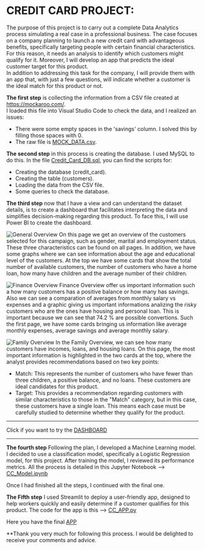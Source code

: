 # CREDIT CARD PROJECT:
The purpose of this project is to carry out a complete Data Analytics process simulating a real case in a professional business. 
The case focuses on a company planning to launch a new credit card with advantageous benefits, specifically targeting people with certain financial characteristics.
For this reason, it needs an analysis to identify which customers might qualify for it. Moreover, I will develop an app that predicts the ideal customer target for this product.   
In addition to addressing this task for the company, I will provide them with an app that, with just a few questions, will indicate whether a customer is the ideal match for this product or not.  

**The first step** is collecting the information from a CSV file created at https://mockaroo.com/.  
I loaded this file into Visual Studio Code to check the data, and I realized an issues:  
  * There were some empty spaces in the 'savings' column. I solved this by filling those spaces with 0.
  * The raw file is [MOCK_DATA.csv](https://github.com/JaviDoria/Credit-Card-Project/tree/main/MOCK_DATA.csv).

__The second step__ in this process is creating the database. I used MySQL to do this.
In the file [Credit_Card_DB.sql](https://github.com/JaviDoria/Credit-Card-Project/tree/main/Credit_Card_DB.sql), you can find the scripts for:

  * Creating the database (credit_card).
  * Creating the table (customers).
  * Loading the data from the CSV file.
  * Some queries to check the database.

**The third step** now that I have a view and can understand the dataset details, is to create a dashboard that facilitates interpreting the data and simplifies decision-making regarding this product.
To face this, I will use Power BI to create the dashboard.

![General Overview](https://github.com/user-attachments/assets/55293b26-4438-40cc-b754-c92390bb7459)
On this page we get an overview of the customers selected for this campaign, such as gender, marital and employment status. These three characteristics can be found on all pages.
In addition, we have some graphs where we can see information about the age and educational level of the customers.
At the top we have some cards that show the total number of available customers, the number of customers who have a home loan, how many have children and the average number of their children.

![Finance Overview](https://github.com/user-attachments/assets/4c0f6725-ce23-4a62-b07e-79a0ba0939fc)
Finance Overview offer us important information such a how many customers has a positive balance or how many has savings.
Also we can see a comparation of averages from monthly salary vs expenses and a graphic giving us important informations analizing the risky customers who are the ones have housing and personal loan. This is important because we can see that 74.2 % are possible convertions.
Such the first page, we have some cards bringing us information like average monthly expenses, average savings and average monthly salary.

![Family Overview](https://github.com/user-attachments/assets/893d7db9-41a0-4f4c-9cea-93b7fa302280)
In the Family Overview, we can see how many customers have incomes, loans, and housing loans.
On this page, the most important information is highlighted in the two cards at the top, where the analyst provides recommendations based on two key points:
  *  Match: This represents the number of customers who have fewer than three children, a positive balance, and no loans. These customers are ideal candidates for this product.
  *  Target: This provides a recommendation regarding customers with similar characteristics to those in the "Match" category, but in this case, these customers have a single loan. This means each case must be 
  carefully studied to determine whether they qualify for the product.


--------------------------------------------------------------------------------------------------------------------------------------------------------------------------------------------------------------------


Click if you want to try the [DASHBOARD](https://app.powerbi.com/view?r=eyJrIjoiNjFhOTQzOGItOTNhOS00OWEzLWJiNzAtYWU5ZWVhYTIwYTYwIiwidCI6ImUzM2ExNjJlLWUwZDctNDA3NS05NWQyLWNmNDAyNWI5YWI3ZSIsImMiOjl9&pageName=9ac759e234e0993d8e52)

--------------------------------------------------------------------------------------------------------------------------------------------------------------------------------------------------------------------
**The fourth step** Following the plan, I developed a Machine Learning model. I decided to use a classification model, specifically a Logistic Regression model, for this project. After training the model, I reviewed its performance metrics.
All the process is detailed in this Jupyter Notebook --> [CC_Model.ipynb](https://github.com/JaviDoria/Credit-Card-Project/blob/8c59055dacbe30c6841313eee80cad52ca735593/CC_Model.ipynb) 

Once I had finished all the steps, I continued with the final one.  

**The Fifth step** I used Streamlit to deploy a user-friendly app, designed to help workers quickly and easily determine if a customer qualifies for this product.  The code for the app is this --> [CC_APP.py](https://github.com/JaviDoria/Credit-Card-Project/blob/8c59055dacbe30c6841313eee80cad52ca735593/CC_APP.py)

Here you have the final [APP](https://cc-app-customer.streamlit.app/)


**Thank you very much for following this process. I would be delighted to receive your comments and advice.
